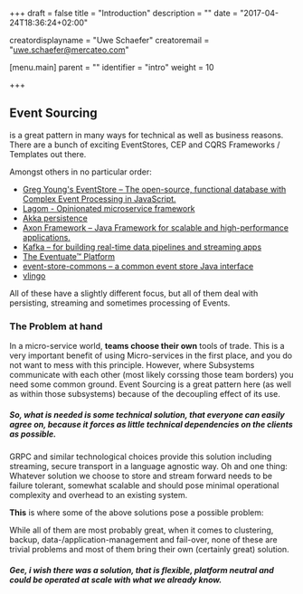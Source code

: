 +++
draft = false
title = "Introduction"
description = ""
date = "2017-04-24T18:36:24+02:00"

creatordisplayname = "Uwe Schaefer"
creatoremail = "uwe.schaefer@mercateo.com"

[menu.main]
parent = ""
identifier = "intro"
weight = 10

+++

## Event Sourcing

is a great pattern in many ways for technical as well as business reasons. There are a bunch of exciting EventStores, CEP and CQRS Frameworks / Templates out there.

Amongst others in no particular order:

* [Greg Young's EventStore – The open-source, functional database with Complex Event Processing in JavaScript.](https://geteventstore.com/)
* [Lagom - Opinionated microservice framework](https://www.lightbend.com/platform/development/lagom-framework)
* [Akka persistence](http://doc.akka.io/docs/akka/current/scala/persistence.html)
* [Axon Framework – Java Framework for scalable and high-performance applications.](http://www.axonframework.org/)
* [Kafka – for building real-time data pipelines and streaming apps](https://kafka.apache.org/)
* [The Eventuate™ Platform ](http://eventuate.io/)
* [event-store-commons – a common event store Java interface ](https://github.com/fuinorg/event-store-commons)
* [vlingo](https://github.com/vlingo)

All of these have a slightly different focus, but all of them deal with persisting, streaming and sometimes processing of Events.

### The Problem at hand

In a micro-service world, **teams choose their own** tools of trade. This is a very important benefit of using Micro-services in the first place, and you do not want to mess with this principle.
However, where Subsystems communicate with each other (most likely corssing those team borders) you need some common ground. Event Sourcing is a great pattern here (as well as within those subsystems) because of the decoupling effect of its use.

##### So, what is needed is some technical solution, that everyone can easily agree on, because it forces as little technical dependencies on the clients as possible.

GRPC and similar technological choices provide this solution including streaming, secure transport in a language agnostic way.
Oh and one thing: Whatever solution we choose to store and stream forward needs to be failure tolerant, somewhat scalable and should pose minimal operational complexity and overhead to an existing system.

**This** is where some of the above solutions pose a possible problem:

While all of them are most probably great, when it comes to clustering, backup, data-/application-management and fail-over, none of these are trivial problems and most of them bring their own (certainly great) solution.

##### Gee, i wish there was a solution, that is flexible, platform neutral and could be operated at scale with **what we already know**.
